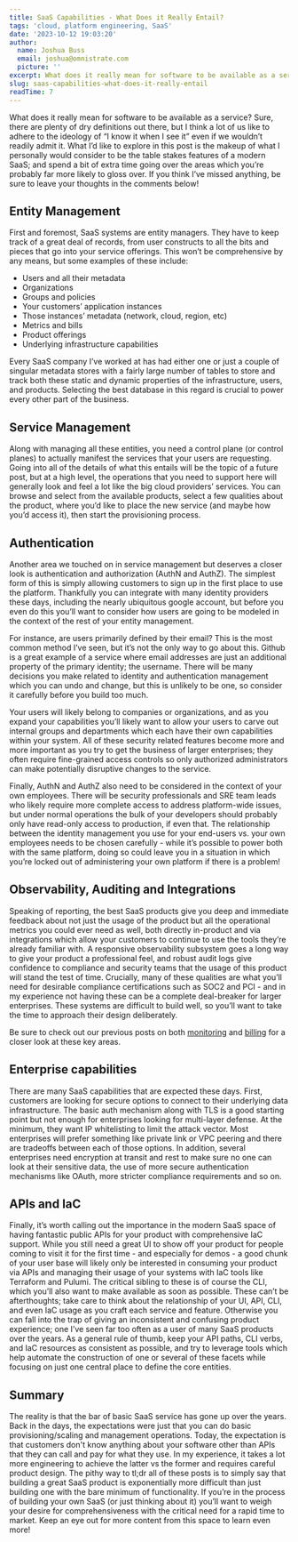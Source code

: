 ```yaml
---
title: SaaS Capabilities - What Does it Really Entail?
tags: 'cloud, platform engineering, SaaS'
date: '2023-10-12 19:03:20'
author:
  name: Joshua Buss
  email: joshua@omnistrate.com
  picture: ''
excerpt: What does it really mean for software to be available as a service?
slug: saas-capabilities-what-does-it-really-entail
readTime: 7
---
```


What does it really mean for software to be available as a service?  Sure, there are plenty of dry definitions out there, but I think a lot of us like to adhere to the ideology of “I know it when I see it” even if we wouldn’t readily admit it.
What I’d like to explore in this post is the makeup of what I personally would consider to be the table stakes features of a modern SaaS; and spend a bit of extra time going over the areas which you’re probably far more likely to gloss over.  If you think I’ve missed anything, be sure to leave your thoughts in the comments below!

<h2>Entity Management</h2>
First and foremost, SaaS systems are entity managers. They have to keep track of a great deal of records, from user constructs to all the bits and pieces that go into your service offerings.
This won’t be comprehensive by any means, but some examples of these include:

- Users and all their metadata
- Organizations
- Groups and policies
- Your customers’ application instances
- Those instances’ metadata (network, cloud, region, etc)
- Metrics and bills
- Product offerings
- Underlying infrastructure capabilities

Every SaaS company I’ve worked at has had either one or just a couple of singular metadata stores with a fairly large number of tables to store and track both these static and dynamic properties of the infrastructure, users, and products.  Selecting the best database in this regard is crucial to power every other part of the business.

<h2>Service Management</h2>
Along with managing all these entities, you need a control plane (or control planes) to actually manifest the services that your users are requesting.  Going into all of the details of what this entails will be the topic of a future post, but at a high level, the operations that you need to support here will generally look and feel a lot like the big cloud providers’ services.  You can browse and select from the available products, select a few qualities about the product, where you’d like to place the new service (and maybe how you’d access it), then start the provisioning process.

<h2>Authentication</h2>
Another area we touched on in service management but deserves a closer look is authentication and authorization (AuthN and AuthZ).  The simplest form of this is simply allowing customers to sign up in the first place to use the platform.  Thankfully you can integrate with many identity providers these days, including the nearly ubiquitous google account, but before you even do this you’ll want to consider how users are going to be modeled in the context of the rest of your entity management.

For instance, are users primarily defined by their email?  This is the most common method I’ve seen, but it’s not the only way to go about this. Github is a great example of a service where email addresses are just an additional property of the primary identity; the username.  There will be many decisions you make related to identity and authentication management which you can undo and change, but this is unlikely to be one, so consider it carefully before you build too much.

Your users will likely belong to companies or organizations, and as you expand your capabilities you’ll likely want to allow your users to carve out internal groups and departments which each have their own capabilities within your system.  All of these security related features become more and more important as you try to get the business of larger enterprises; they often require fine-grained access controls so only authorized administrators can make potentially disruptive changes to the service.

Finally, AuthN and AuthZ also need to be considered in the context of your own employees. There will be security professionals and SRE team leads who likely require more complete access to address platform-wide issues, but under normal operations the bulk of your developers should probably only have read-only access to production, if even that.  The relationship between the identity management you use for your end-users vs. your own employees needs to be chosen carefully - while it’s possible to power both with the same platform, doing so could leave you in a situation in which you’re locked out of administering your own platform if there is a problem!

<h2>Observability, Auditing and Integrations</h2>

Speaking of reporting, the best SaaS products give you deep and immediate feedback about not just the usage of the product but all the operational metrics you could ever need as well, both directly in-product and via integrations which allow your customers to continue to use the tools they’re already familiar with.  A responsive observability subsystem goes a long way to give your product a professional feel, and robust audit logs give confidence to compliance and security teams that the usage of this product will stand the test of time.  Crucially, many of these qualities are what you’ll need for desirable compliance certifications such as SOC2 and PCI - and in my experience not having these can be a complete deal-breaker for larger enterprises.  These systems are difficult to build well, so you’ll want to take the time to approach their design deliberately.

Be sure to check out our previous posts on both [monitoring][1] and [billing][2] for a closer look at these key areas.

<h2>Enterprise capabilities</h2>
There are many SaaS capabilities that are expected these days. First, customers are looking for secure options to connect to their underlying data infrastructure. The basic auth mechanism along with TLS is a good starting point but not enough for enterprises  looking for multi-layer defense. At the minimum, they want IP whitelisting to limit the attack vector. Most enterprises will prefer something like private link or VPC peering and there are tradeoffs between each of those options.
In addition, several enterprises need encryption at transit and rest to make sure no one can look at their sensitive data, the use of more secure authentication mechanisms like OAuth, more stricter compliance requirements and so on.

<h2>APIs and IaC</h2>

Finally, it’s worth calling out the importance in the modern SaaS space of having fantastic public APIs for your product with comprehensive IaC support.  While you still need a great UI to show off your product for people coming to visit it for the first time - and especially for demos - a good chunk of your user base will likely only be interested in consuming your product via APIs and managing their usage of your systems with IaC tools like Terraform and Pulumi.  The critical sibling to these is of course the CLI, which you’ll also want to make available as soon as possible. These can’t be afterthoughts; take care to think about the relationship of your UI, API, CLI, and even IaC usage as you craft each service and feature.  Otherwise you can fall into the trap of giving an inconsistent and confusing product experience; one I’ve seen far too often as a user of many SaaS products over the years.
As a general rule of thumb, keep your API paths, CLI verbs, and IaC resources as consistent as possible, and try to leverage tools which help automate the construction of one or several of these facets while focusing on just one central place to define the core entities.

<h2>Summary</h2>
The reality is that the bar of basic SaaS service has gone up over the years. Back in the days, the expectations were just that you can do basic provisioning/scaling and management operations. Today, the expectation is that customers don't know anything about your software other than APIs that they can call and pay for what they use. In my experience, it takes a lot more engineering to achieve the latter vs the former and requires careful product design.
The pithy way to tl;dr all of these posts is to simply say that building a great SaaS product is exponentially more difficult than just building one with the bare minimum of functionality.  If you’re in the process of building your own SaaS (or just thinking about it) you’ll want to weigh your desire for comprehensiveness with the critical need for a rapid time to market.  Keep an eye out for more content from this space to learn even more!


  [1]: https://blog.omnistrate.com/posts/38
  [2]: https://blog.omnistrate.com/posts/44
